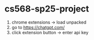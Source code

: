 # cs568-sp25-project

1. chrome extensions -> load unpacked
2. go to https://chatgpt.com/
3. click extension button -> enter api key